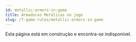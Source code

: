 ```yaml
---
id: metallic-armors-in-game
title: Armaduras Metálicas no jogo
slug: /7-game-rules/metallic-armors-in-game
---
```


Esta página está em construção e encontra-se indisponível.

